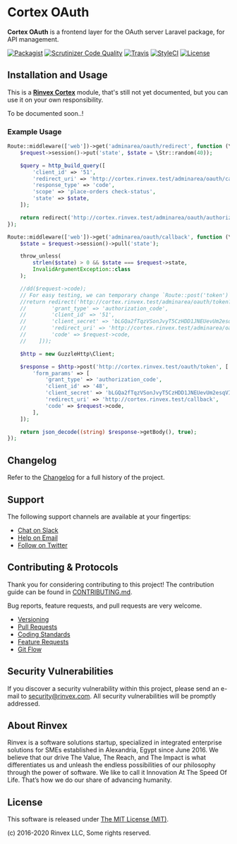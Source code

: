 # Cortex OAuth

**Cortex OAuth** is a frontend layer for the OAuth server Laravel package, for API management.

[![Packagist](https://img.shields.io/packagist/v/cortex/oauth.svg?label=Packagist&style=flat-square)](https://packagist.org/packages/cortex/oauth)
[![Scrutinizer Code Quality](https://img.shields.io/scrutinizer/g/rinvex/cortex-oauth.svg?label=Scrutinizer&style=flat-square)](https://scrutinizer-ci.com/g/rinvex/cortex-oauth/)
[![Travis](https://img.shields.io/travis/rinvex/cortex-oauth.svg?label=TravisCI&style=flat-square)](https://travis-ci.org/rinvex/cortex-oauth)
[![StyleCI](https://styleci.io/repos/93621990/shield)](https://styleci.io/repos/93621990)
[![License](https://img.shields.io/packagist/l/cortex/oauth.svg?label=License&style=flat-square)](https://github.com/rinvex/cortex-oauth/blob/develop/LICENSE)


## Installation and Usage

This is a **[Rinvex Cortex](https://github.com/rinvex/cortex)** module, that's still not yet documented, but you can use it on your own responsibility.

To be documented soon..!

### Example Usage

```PHP
Route::middleware(['web'])->get('adminarea/oauth/redirect', function (\Illuminate\Http\Request $request) {
    $request->session()->put('state', $state = \Str::random(40));

    $query = http_build_query([
        'client_id' => '51',
        'redirect_uri' => 'http://cortex.rinvex.test/adminarea/oauth/callback',
        'response_type' => 'code',
        'scope' => 'place-orders check-status',
        'state' => $state,
    ]);

    return redirect('http://cortex.rinvex.test/adminarea/oauth/authorize?'.$query);
});

Route::middleware(['web'])->get('adminarea/oauth/callback', function (\Illuminate\Http\Request $request) {
    $state = $request->session()->pull('state');

    throw_unless(
        strlen($state) > 0 && $state === $request->state,
        InvalidArgumentException::class
    );

    //dd($request->code);
    // For easy testing, we can temporary change `Route::post('token')` to `Route::get('token')`
    //return redirect('http://cortex.rinvex.test/adminarea/oauth/token?'.http_build_query([
    //        'grant_type' => 'authorization_code',
    //        'client_id' => '51',
    //        'client_secret' => 'bLGQa2fTqzVSonJvyT5CzHDD1JNEUevUm2esqVIy',
    //        'redirect_uri' => 'http://cortex.rinvex.test/adminarea/oauth/callback',
    //        'code' => $request->code,
    //    ]));

    $http = new GuzzleHttp\Client;

    $response = $http->post('http://cortex.rinvex.test/oauth/token', [
        'form_params' => [
            'grant_type' => 'authorization_code',
            'client_id' => '48',
            'client_secret' => 'bLGQa2fTqzVSonJvyT5CzHDD1JNEUevUm2esqVIy',
            'redirect_uri' => 'http://cortex.rinvex.test/callback',
            'code' => $request->code,
        ],
    ]);

    return json_decode((string) $response->getBody(), true);
});
```

## Changelog

Refer to the [Changelog](CHANGELOG.md) for a full history of the project.


## Support

The following support channels are available at your fingertips:

- [Chat on Slack](https://bit.ly/rinvex-slack)
- [Help on Email](mailto:help@rinvex.com)
- [Follow on Twitter](https://twitter.com/rinvex)


## Contributing & Protocols

Thank you for considering contributing to this project! The contribution guide can be found in [CONTRIBUTING.md](CONTRIBUTING.md).

Bug reports, feature requests, and pull requests are very welcome.

- [Versioning](CONTRIBUTING.md#versioning)
- [Pull Requests](CONTRIBUTING.md#pull-requests)
- [Coding Standards](CONTRIBUTING.md#coding-standards)
- [Feature Requests](CONTRIBUTING.md#feature-requests)
- [Git Flow](CONTRIBUTING.md#git-flow)


## Security Vulnerabilities

If you discover a security vulnerability within this project, please send an e-mail to [security@rinvex.com](security@rinvex.com). All security vulnerabilities will be promptly addressed.


## About Rinvex

Rinvex is a software solutions startup, specialized in integrated enterprise solutions for SMEs established in Alexandria, Egypt since June 2016. We believe that our drive The Value, The Reach, and The Impact is what differentiates us and unleash the endless possibilities of our philosophy through the power of software. We like to call it Innovation At The Speed Of Life. That’s how we do our share of advancing humanity.


## License

This software is released under [The MIT License (MIT)](LICENSE).

(c) 2016-2020 Rinvex LLC, Some rights reserved.
